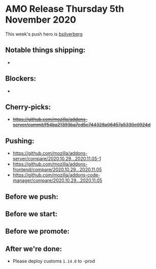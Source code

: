 # AMO Release Thursday 5th November 2020

This week's push hero is [bsilverberg](https://github.com/bobsilverberg)

## Notable things shipping:

-

## Blockers:

-

## Cherry-picks:

- ~~https://github.com/mozilla/addons-server/commit/f54ba21393ba7ed5c744328a06457a5330e0924d~~

## Pushing:

- https://github.com/mozilla/addons-server/compare/2020.10.29...2020.11.05-1
- https://github.com/mozilla/addons-frontend/compare/2020.10.29...2020.11.05
- https://github.com/mozilla/addons-code-manager/compare/2020.10.29...2020.11.05

## Before we push:

## Before we start:

## Before we promote:

## After we're done:

- Please deploy customs `1.14.0` to -prod
